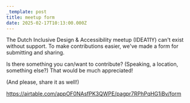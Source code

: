 ```yaml
---
_template: post
title: meetup form
date: 2025-02-17T10:13:00.000Z
---
```

The Dutch Inclusive Design & Accessibility meetup (IDEA11Y) can't exist without support. To make contributions easier, we've made a form for submitting and sharing.

Is there something you can/want to contribute? (Speaking, a location, something else?) That would be much appreciated!

(And please, share it as well!)

https://airtable.com/appOF0NAsfPK3QWPE/pagpr7RPhPqHG1iBv/form
